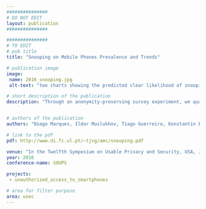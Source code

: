 ```yaml
---
###############
# DO NOT EDIT
layout: publication
###############

###############
# TO EDIT
# pub title
title: "Snooping on Mobile Phones Prevalence and Trends"

# publication image
image:
 name: 2016_snooping.jpg
 alt-text: "two charts showing the predicted clear likelihood of snooping according to age and depth of adoption" # provide a short description for the image #a11y

# short description of the publication
description: "Through an anonymity-preserving survey experiment, we quantify the pervasiveness of snooping attacks, defined as looking through someone else’s phone without their permission. We estimated the 1-year prevalence to be 31% in an online participant pool. Weighted to the U.S. population, the data indicates that 1 in 5 adults snooped on at least one other person’s phone, just in the year before the survey was conducted."


# authors of the publication
authors: "Diogo Marques, Ildar Muslukhov, Tiago Guerreiro, Konstantin Beznosov, Luís Carriço"

# link to the pdf
pdf: http://www.di.fc.ul.pt/~tjvg/amc/snooping.pdf

venue: "In the Twelfth Symposium on Usable Privacy and Security, USA, June, 2016"
year: 2016
conference-name: SOUPS

projects:
 - unauthorized_access_to_smartphones

# area for filter purpose
area: usec
---
```

